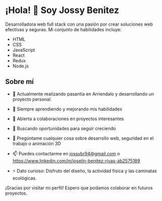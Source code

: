 <!--
**JossyBR/JossyBr** is a ✨ _special_ ✨ repository because its `README.md` (this file) appears on your GitHub profile.

Here are some ideas to get you started:

- 🔭 I’m currently working on ...
- 🌱 I’m currently learning ...
- 👯 I’m looking to collaborate on ...
- 🤔 I’m looking for help with ...
- 💬 Ask me about ...
- 📫 How to reach me: ...
- 😄 Pronouns: ...
- ⚡ Fun fact: ...
-->
# ¡Hola! 👋 Soy Jossy Benitez

Desarrolladora web full stack con una pasión por crear soluciones web efectivas y seguras. Mi conjunto de habilidades incluye:

- <i class="fab fa-html5"></i> HTML
- <i class="fab fa-css3"></i> CSS
- <i class="fab fa-js"></i> JavaScript
- <i class="fab fa-react"></i> React
- <i class="fab fa-react"></i> Redux
- <i class="fab fa-node"></i> Node.js

## Sobre mí

- 💼 Actualmente realizando pasantia en Arriendalo y desarrollando un proyecto personal.
- 🌱 Siempre aprendiendo y mejorando mis habilidades
- 👯 Abierta a colaboraciones en proyectos interesantes
- 🤔 Buscando oportunidades para seguir creciendo
- 💬 Pregúntame cualquier cosa sobre desarrollo web, seguridad en el trabajo o animación 3D
- 📫 Puedes contactarme en jossybr94@gmail.com o https://www.linkedin.com/in/joselin-benitez-rivas-ab2575189

- ⚡ Dato curioso: Disfruto del diseño, la actividad física y las caminatas ecológicas.

¡Gracias por visitar mi perfil! Espero que podamos colaborar en futuros proyectos.

